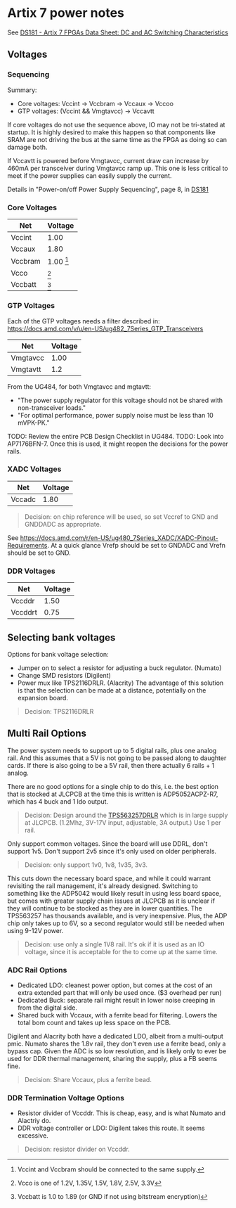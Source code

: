 # Artix 7 power notes

See [DS181 - Artix 7 FPGAs Data Sheet: DC and AC Switching Characteristics](https://docs.amd.com/v/u/en-US/ds181_Artix_7_Data_Sheet)

## Voltages

### Sequencing

Summary:

* Core voltages: Vccint -> Vccbram -> Vccaux -> Vccoo
* GTP voltages: (Vccint && Vmgtavcc) -> Vccavtt

If core voltages do not use the sequence above, IO may not be tri-stated at
startup. It is highly desired to make this happen so that components like
SRAM are not driving the bus at the same time as the FPGA as doing so
can damage both.

If Vccavtt is powered before Vmgtavcc, current draw can increase by
460mA per transceiver during Vmgtavcc ramp up. This one is less critical
to meet if the power supplies can easily supply the current.

Details in "Power-on/off Power Supply Sequencing", page 8, in [DS181](https://docs.amd.com/v/u/en-US/ds181_Artix_7_Data_Sheet)

### Core Voltages

| Net       | Voltage   |
|-----------|-----------|
| Vccint    | 1.00      |
| Vccaux    | 1.80      |
| Vccbram   | 1.00 [^1] |
| Vcco      | [^2]      |
| Vccbatt   | [^3]      |

[^1]: Vccint and Vccbram should be connected to the same supply.
[^2]: Vcco is one of 1.2V, 1.35V, 1.5V, 1.8V, 2.5V, 3.3V
[^3]: Vccbatt is 1.0 to 1.89 (or GND if not using bitstream encryption)

### GTP Voltages

Each of the GTP voltages needs a filter described in: <https://docs.amd.com/v/u/en-US/ug482_7Series_GTP_Transceivers>

| Net         | Voltage |
|-------------|---------|
| Vmgtavcc    | 1.00    |
| Vmgtavtt    | 1.2     |

From the UG484, for both Vmgtavcc and mgtavtt:

* "The power supply regulator for this voltage should not be shared
  with non-transceiver loads."
* "For optimal performance, power supply noise must be less than 10 mVPK-PK."

TODO: Review the entire PCB Design Checklist in UG484.
TODO: Look into AP7176BFN-7. Once this is used, it might reopen the decisions
for the power rails.

### XADC Voltages

| Net         | Voltage |
|-------------|---------|
| Vccadc      | 1.80    |

> Decision: on chip reference will be used, so set Vccref to GND and GNDDADC as appropriate.

See <https://docs.amd.com/r/en-US/ug480_7Series_XADC/XADC-Pinout-Requirements>. At a quick glance
Vrefp should be set to GNDADC and Vrefn should be set to GND.

### DDR Voltages

| Net         | Voltage |
|-------------|---------|
| Vccddr      | 1.50    |
| Vccddrt     | 0.75    |

## Selecting bank voltages

Options for bank voltage selection:

* Jumper on to select a resistor for adjusting a buck regulator. (Numato)
* Change SMD resistors (Digilent)
* Power mux like TPS2116DRLR. (Alacrity) The advantage of this solution is
  that the selection can be made at a distance, potentially on the expansion
  board.

> Decision: TPS2116DRLR

## Multi Rail Options

The power system needs to support up to 5 digital rails, plus one analog
rail. And this assumes that a 5V is not going to be passed along to
daughter cards. If there is also going to be a 5V rail, then there actually
6 rails + 1 analog.

There are no good options for a single chip to do this, i.e. the best option
that is stocked at JLCPCB at the time this is written is ADP5052ACPZ-R7, which
has 4 buck and 1 ldo output.

> Decision: Design around the [TPS563257DRLR](https://jlcpcb.com/partdetail/TexasInstruments-TPS563257DRLR/C20539656)
> which is in large supply at JLCPCB.
> (1.2Mhz, 3V-17V input, adjustable, 3A output.) Use 1 per rail.

Only support common voltages. Since the board will use DDRL, don't
support 1v5. Don't support 2v5 since it's only used on older peripherals.

> Decision: only support 1v0, 1v8, 1v35, 3v3.

This cuts down the necessary board space, and while it could warrant
revisiting the rail management, it's already designed. Switching to something
like the ADP5042 would likely result in using less board space, but
comes with greater supply chain issues at JLCPCB as it is unclear
if they will continue to be stocked as they are in lower quantities.
The TPS563257 has thousands available, and is very inexpensive. Plus,
the ADP chip only takes up to 6V, so a second regulator would still
be needed when using 9-12V power.

> Decision: use only a single 1V8 rail. It's ok if it is used as an IO
> voltage, since it is acceptable for the to come up at the same time.

### ADC Rail Options

* Dedicated LDO: cleanest power option, but comes at the cost of an
  extra extended part that will only be used once. ($3 overhead per run)
* Dedicated Buck: separate rail might result in lower noise creeping in from
  the digital side.
* Shared buck with Vccaux, with a ferrite bead for filtering. Lowers the total
  bom count and takes up less space on the PCB.

Digilent and Alacrity both have a dedicated LDO, albeit from a multi-output
pmic. Numato shares the 1.8v rail, they don't even use a ferrite bead, only a
bypass cap. Given the ADC is so low resolution, and is likely only to ever
be used for DDR thermal management, sharing the supply, plus a FB seems fine.

> Decision: Share Vccaux, plus a ferrite bead.

### DDR Termination Voltage Options

* Resistor divider of Vccddr. This is cheap, easy, and is what
  Numato and Alactriy do.
* DDR voltage controller or LDO: Digilent takes this route. It seems excessive.

> Decision: resistor divider on Vccddr.
